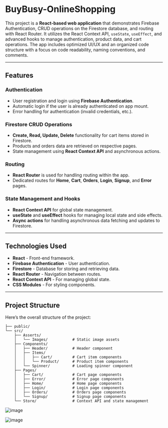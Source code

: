 # BuyBusy-OnlineShopping

This project is a **React-based web application** that demonstrates Firebase Authentication, CRUD operations on the Firestore database, and routing with React Router. It utilizes the React Context API, `useState`, `useEffect`, and advanced hooks to manage authentication, product data, and cart operations. The app includes optimized UI/UX and an organized code structure with a focus on code readability, naming conventions, and comments.

---

## Features

### Authentication
- User registration and login using **Firebase Authentication**.
- Automatic login if the user is already authenticated on app mount.
- Error handling for authentication (invalid credentials, etc.).

### Firestore CRUD Operations
- **Create, Read, Update, Delete** functionality for cart items stored in Firestore.
- Products and orders data are retrieved on respective pages.
- State management using **React Context API** and asynchronous actions.

### Routing
- **React Router** is used for handling routing within the app.
- Dedicated routes for **Home**, **Cart**, **Orders**, **Login**, **Signup**, and **Error** pages.
  
### State Management and Hooks
- **React Context API** for global state management.
- **useState** and **useEffect** hooks for managing local state and side effects.
- **Async actions** for handling asynchronous data fetching and updates to Firestore.

---

## Technologies Used

- **React** - Front-end framework.
- **Firebase Authentication** - User authentication.
- **Firestore** - Database for storing and retrieving data.
- **React Router** - Navigation between routes.
- **React Context API** - For managing global state.
- **CSS Modules** - For styling components.
  
---

## Project Structure

Here’s the overall structure of the project:

```plaintext
├── public/
└── src/
    ├── Asserts/
    │   └── Images/           # Static image assets
    ├── Components/
    │   ├── Header/           # Header component
    │   ├── Items/
    │   │   ├── Cart/         # Cart item components
    │   │   └── Product/      # Product item components
    │   └── Spinner/          # Loading spinner component
    ├── Pages/
    │   ├── Cart/             # Cart page components
    │   ├── Error/            # Error page components
    │   ├── Home/             # Home page components
    │   ├── Login/            # Login page components
    │   ├── Orders/           # Orders page components
    │   └── Signup/           # Signup page components
    └── Store/                # Context API and state management
```

![image](https://github.com/user-attachments/assets/60f56859-d2b7-433b-bb9a-7e4e93528b37)


![image](https://github.com/user-attachments/assets/42c1955c-a0be-49ea-a84d-bd5c4f079846)
